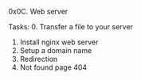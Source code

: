 0x0C. Web server

Tasks:
0. Transfer a file to your server
1. Install nginx web server
2. Setup a domain name
3. Redirection
4. Not found page 404
